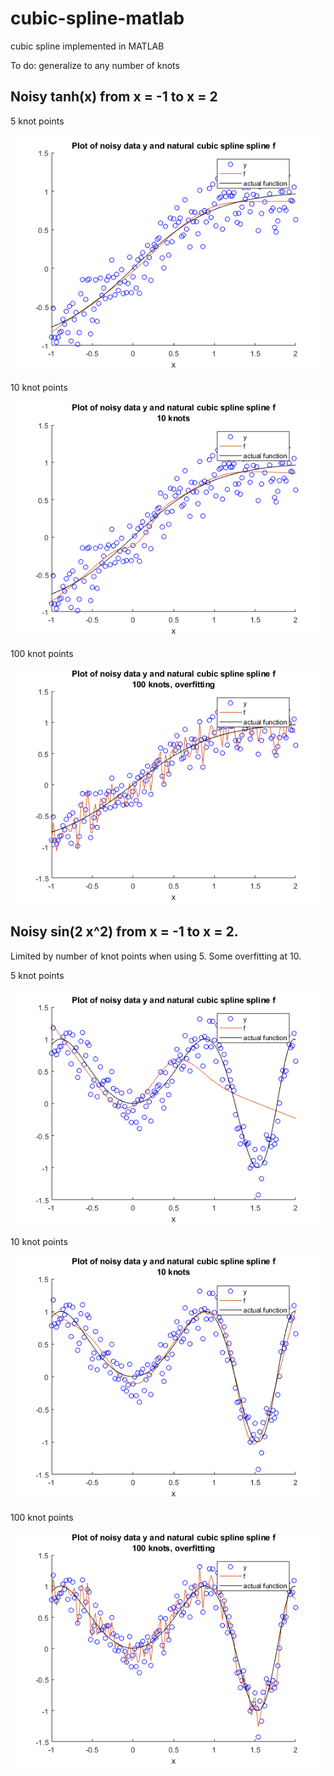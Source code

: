 # cubic-spline-matlab
 cubic spline implemented in MATLAB

 To do: generalize to any number of knots
 
 Noisy tanh(x) from x = -1 to x = 2
 ------
 
 5 knot points 
 
 ![](plot_tanh.png)
 
 10 knot points
 
 ![](plot_tanh_10knots.png)
 
 100 knot points
 
 ![](plot_tanh_100knots.png)
 
 
 Noisy sin(2 x^2) from x = -1 to x = 2. 
 ------
 
 Limited by number of knot points when using 5. Some overfitting at 10.
 
 5 knot points
 
 ![](plot_sin_2_xsq.png)
 
 10 knot points
 
 ![](plot_sin_2_xsq_10knots.png)
 
 100 knot points
 
 ![](plot_sin_2_xsq_100knots.png)
 
